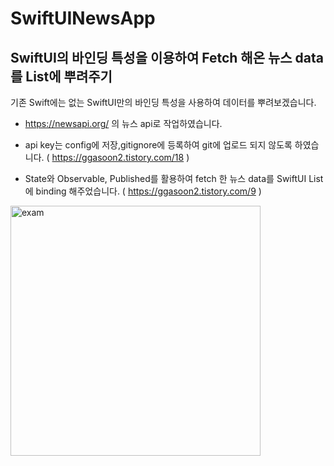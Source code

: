 # SwiftUINewsApp

## SwiftUI의 바인딩 특성을 이용하여 Fetch 해온 뉴스 data를 List에 뿌려주기

기존 Swift에는 없는 SwiftUI만의 바인딩 특성을 사용하여 데이터를 뿌려보겠습니다.

- https://newsapi.org/ 의 뉴스 api로 작업하였습니다.

- api key는 config에 저장,gitignore에 등록하여 git에 업로드 되지 않도록 하였습니다. ( https://ggasoon2.tistory.com/18 )

- State와 Observable, Published를 활용하여 fetch 한 뉴스 data를 SwiftUI List에 binding 해주었습니다. ( https://ggasoon2.tistory.com/9 )

<img width="400" alt="exam" src="https://user-images.githubusercontent.com/37135479/139591528-a189d6e2-6c84-4243-849c-d94c34732626.png">
